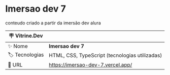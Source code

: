 # Imersao dev 7

 conteudo criado a partir da imersão dev alura

| :placard: Vitrine.Dev |     |
| -------------  | --- |
| :sparkles: Nome        | **Imersao dev 7**
| :label: Tecnologias | HTML, CSS, TypeScript (tecnologias utilizadas)
| :rocket: URL         | https://imersao-dev-7.vercel.app/
